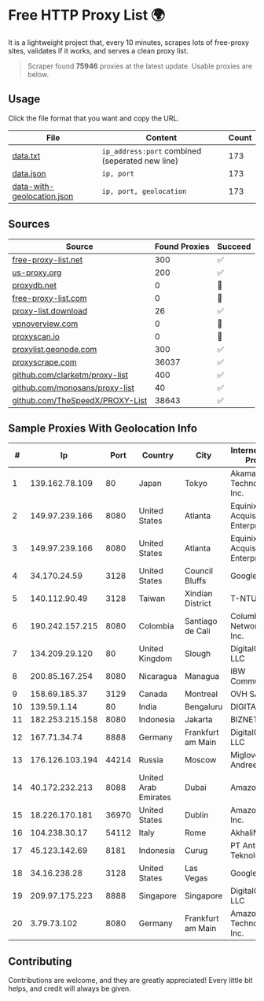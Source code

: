 
# Free HTTP Proxy List 🌍

It is a lightweight project that, every 10 minutes, scrapes lots of free-proxy sites, validates if it works, and serves a clean proxy list.


> Scraper found **75946** proxies at the latest update. Usable proxies are below.

## Usage

Click the file format that you want and copy the URL.


|File|Content|Count|
|----|-------|-----|
|[data.txt](https://raw.githubusercontent.com/themiralay/Proxy-List-World/master/data.txt)|`ip_address:port` combined (seperated new line)|173|
|[data.json](https://raw.githubusercontent.com/themiralay/Proxy-List-World/master/data.json)|`ip, port`|173|
|[data-with-geolocation.json](https://raw.githubusercontent.com/themiralay/Proxy-List-World/master/data-with-geolocation.json)|`ip, port, geolocation`|173|

## Sources

|Source|Found Proxies|Succeed|
|------|-------------|-------|
|[free-proxy-list.net](https://free-proxy-list.net)|300|✅|
|[us-proxy.org](https://www.us-proxy.org)|200|✅|
|[proxydb.net](http://proxydb.net)|0|🚫|
|[free-proxy-list.com](https://free-proxy-list.com/?page=&port=&type%5B%5D=http&type%5B%5D=https&up_time=0&search=Search)|0|🚫|
|[proxy-list.download](https://www.proxy-list.download/HTTP)|26|✅|
|[vpnoverview.com](https://vpnoverview.com/privacy/anonymous-browsing/free-proxy-servers)|0|🚫|
|[proxyscan.io](https://www.proxyscan.io)|0|🚫|
|[proxylist.geonode.com](https://proxylist.geonode.com/api/proxy-list?limit=300&page=1&sort_by=lastChecked&sort_type=desc&protocols=http,https)|300|✅|
|[proxyscrape.com](https://api.proxyscrape.com/v2/?request=displayproxies&protocol=http&timeout=10000&country=all&ssl=all&anonymity=all)|36037|✅|
|[github.com/clarketm/proxy-list](https://raw.githubusercontent.com/clarketm/proxy-list/master/proxy-list-raw.txt)|400|✅|
|[github.com/monosans/proxy-list](https://raw.githubusercontent.com/monosans/proxy-list/main/proxies/http.txt)|40|✅|
|[github.com/TheSpeedX/PROXY-List](https://raw.githubusercontent.com/TheSpeedX/PROXY-List/master/http.txt)|38643|✅|


## Sample Proxies With Geolocation Info

|#|Ip|Port|Country|City|Internet Service Provider|
|-|--|----|-------|----|-------------------------|
|1|139.162.78.109|80|Japan|Tokyo|Akamai Technologies, Inc.|
|2|149.97.239.166|8080|United States|Atlanta|Equinix (EMEA) Acquisition Enterprises B.V.|
|3|149.97.239.166|8080|United States|Atlanta|Equinix (EMEA) Acquisition Enterprises B.V.|
|4|34.170.24.59|3128|United States|Council Bluffs|Google LLC|
|5|140.112.90.49|3128|Taiwan|Xindian District|T-NTU.EDU.TW|
|6|190.242.157.215|8080|Colombia|Santiago de Cali|Columbus Networks USA, Inc.|
|7|134.209.29.120|80|United Kingdom|Slough|DigitalOcean, LLC|
|8|200.85.167.254|8080|Nicaragua|Managua|IBW Communications|
|9|158.69.185.37|3129|Canada|Montreal|OVH SAS|
|10|139.59.1.14|80|India|Bengaluru|DIGITALOCEAN|
|11|182.253.215.158|8080|Indonesia|Jakarta|BIZNET|
|12|167.71.34.74|8888|Germany|Frankfurt am Main|DigitalOcean, LLC|
|13|176.126.103.194|44214|Russia|Moscow|Miglovets Egor Andreevich|
|14|40.172.232.213|8088|United Arab Emirates|Dubai|Amazon.com|
|15|18.226.170.181|36970|United States|Dublin|Amazon.com, Inc.|
|16|104.238.30.17|54112|Italy|Rome|AkhaliNet LLC|
|17|45.123.142.69|8181|Indonesia|Curug|PT Anten Sarana Teknologi|
|18|34.16.238.28|3128|United States|Las Vegas|Google LLC|
|19|209.97.175.223|8888|Singapore|Singapore|DigitalOcean, LLC|
|20|3.79.73.102|8080|Germany|Frankfurt am Main|Amazon Technologies Inc.|



## Contributing

Contributions are welcome, and they are greatly appreciated! Every
little bit helps, and credit will always be given.

